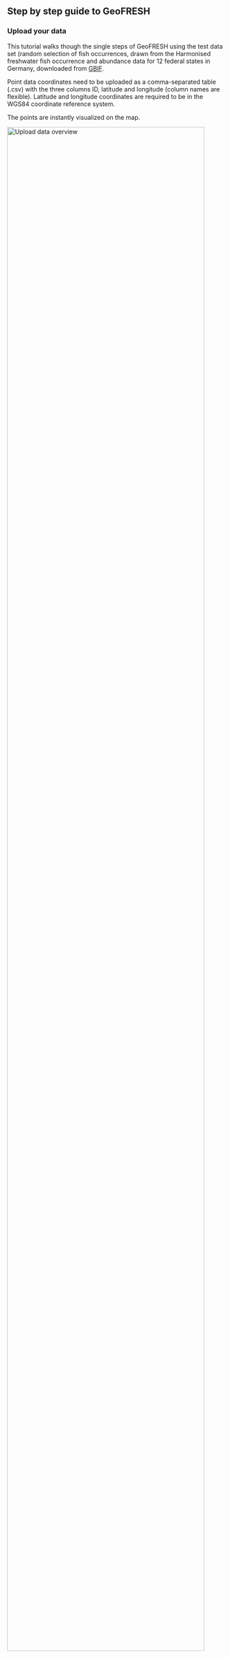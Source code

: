 ## Step by step guide to GeoFRESH

### Upload your data

This tutorial walks though the single steps of GeoFRESH using the test data set (random selection of fish occurrences, drawn from the Harmonised freshwater fish occurrence and abundance data for 12 federal states in Germany, downloaded from [GBIF](https://www.gbif.org/dataset/e0908eee-ad49-4e91-b4d0-1f05dd17b291).

Point data coordinates need to be uploaded as a comma-separated table (.csv) with the three columns ID, latitude and longitude (column names are flexible). Latitude and longitude coordinates are required to be in the WGS84 coordinate reference system.

The points are instantly visualized on the map.

<img src="./img/Fig_01_upload_map.jpeg" alt="Upload data overview" align="center" width="95%"/><br/><br/>

You can select different backround layers from the right-hand side, including the stream segment map. The uploaded table is also displayed and can be cross-checked and queried prior to the next steps.


### Snap coordinates to the stream network

After the upload, the points need to be assigned to the corresponding sub-catchments and stream segments of the Hydrography90m dataset. This assignment, called "point snapping", moves the point to the closest stream segment.

<img src="./img/Fig_02_snap.jpeg" alt="Snapping progress bar" align="center" width="95%"/><br/><br/>

When the snapping is completed, the snapped points (yellow icons) are shown on the map. If you zoom in, you can observe that each point has been moved to the closest location of the stream segment within the sub-catchment the point falls into. This is the default option for snapping. 

<img src="./img/Fig_03_map_snap.jpeg" alt="Snpped points on map" align="center" width="95%"/><br/><br/>


The new coordinates of the snapped points are also displayed in the table as additional columns.

<img src="./img/Fig_02b_snapped_table.jpeg" alt="Table overview" align="center" width="95%"/><br/><br/>



<!-- Υοu can choose between the type of snapping: defining a distance threshold (in meters) between the point and the stream segment (i.e., only stream segments close to points will be considered), or using flow accumulation in addition, i.e., the size of the upstream contributing area. Flow accumulation allows to specify whether the points should be snapped to small or large rivers. -->

<!-- In addition, the upstream catchments, i.e. the contributing drainage area of each point, are displayed as raster files on the map. You can thus cross-check if the point snapping was performed correctly, and if the catchments are those to be expected, or if another type of snapping may be preferred.  -->

<!-- ![](./img/upstream_catchment_map.png) -->

### Select environmental variables

Afterwards, you can annotate the point data with environmental information across the sub-catchment of each point. You can select from a suite of 48 variables related to [topography and hydrography](https://hydrography.org/hydrography90m/hydrography90m_layers'), 19 [climate variables](http://chelsa-climate.org/'), (i.e., current bioclimatic variables), 15 [soil](https://soilgrids.org/') variables and 22 [land cover](http://maps.elie.ucl.ac.be/CCI/viewer/index.php) variables.

<img src="./img/Fig_04_select_variables.jpeg" alt="Select environmental variables" align="center" width="95%"/><br/><br/>


### Extract __local__ environmental information

Click on "Start query" on the bottom to initiate the computation. For each selected environmental variable, you will receive __local, i.e., ., within-sub-catchment__ summary statistics (mean, minimum, maximum, range, standard deviation) for each point location as a table.

<img src="./img/Fig_05_local.jpeg" alt="Select local environmental variables" align="center" width="95%"/><br/><br/>



<!-- ![](./img/env_var_table.png) -->


### Extract __upstream__ environmental information

Additionally, you can obtain the summary statistics (mean, min, max, sd) for the __upstream catchment__ of each point for each of the selected environmental variables is calculated and displayed in a table. Again, click on "Start query":

<img src="./img/Fig_05_upstream.jpeg" alt="Select upstream environmental variables" align="center" width="95%"/><br/><br/>
<!-- ![](./img/env_var_table_upstream.png) -->

Finally, you can __download the data__ as multiple comma-separated tables in a zip-file by clicking on ""Download ZIP". 


### Plot data
After obtaining the local and / or upstream environemntal information, you can visualize the results in a histogram and box-plots (for categorical land-cover data). Move the slider to change the number of bins in the histogram:

<img src="./img/Fig_07_plots.jpeg" alt="Plot results" align="center" width="95%"/><br/><br/>


After closing the browser window, all data is removed, meaning that no data is stored permanently on the platform.


### References

GBIF.org (24 April 2023) GBIF Occurrence Download <https://doi.org/10.15468/dl.xbuqe5>

<!-- 
### Get routing info

In this panel, you can assess network distances among the uploaded points and receive a distance matrix for download.



### Download results as CSV
-->
